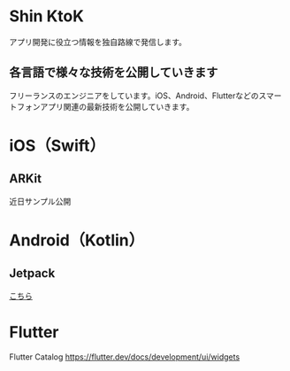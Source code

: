 # Shin KtoK

アプリ開発に役立つ情報を独自路線で発信します。

## 各言語で様々な技術を公開していきます

フリーランスのエンジニアをしています。iOS、Android、Flutterなどのスマートフォンアプリ関連の最新技術を公開していきます。

# iOS（Swift）

## ARKit

近日サンプル公開

# Android（Kotlin）

## Jetpack

<a href="https://github.com/Shin-KtoK/KtoK/wiki/Jetpack-Compose-%E3%82%B5%E3%83%B3%E3%83%97%E3%83%AB">こちら</a>

# Flutter

Flutter Catalog
https://flutter.dev/docs/development/ui/widgets


